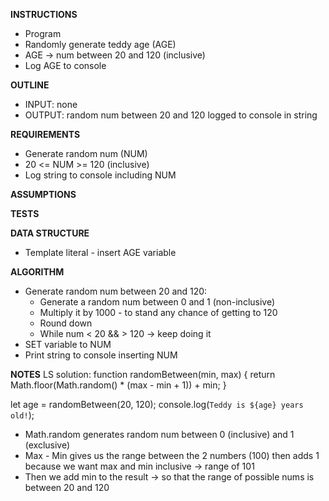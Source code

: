 **INSTRUCTIONS**
- Program
- Randomly generate teddy age (AGE)
- AGE -> num between 20 and 120 (inclusive)
- Log AGE to console

**OUTLINE**
- INPUT: none
- OUTPUT: random num between 20 and 120 logged to console in string

**REQUIREMENTS**
- Generate random num (NUM)
- 20 <= NUM >= 120 (inclusive)
- Log string to console including NUM 

**ASSUMPTIONS**

**TESTS**

**DATA STRUCTURE**
- Template literal - insert AGE variable

**ALGORITHM**
- Generate random num between 20 and 120:
  - Generate a random num between 0 and 1 (non-inclusive)
  - Multiply it by 1000 - to stand any chance of getting to 120
  - Round down
  - While num < 20 && > 120 -> keep doing it
- SET variable to NUM
- Print string to console inserting NUM

**NOTES**
LS solution: 
function randomBetween(min, max) {
  return Math.floor(Math.random() * (max - min + 1)) + min;
}

let age = randomBetween(20, 120);
console.log(`Teddy is ${age} years old!`);

- Math.random generates random num between 0 (inclusive) and 1 (exclusive)
- Max - Min gives us the range between the 2 numbers (100) then adds 1 because we want max and min inclusive -> range of 101
- Then we add min to the result -> so that the range of possible nums is between 20 and 120